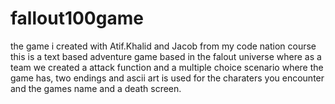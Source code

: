 # fallout100game
the game i created with Atif.Khalid and Jacob from my code nation course
this is a text based adventure game based in the falout universe where as a team we created a attack function and a multiple choice scenario where the game has,
two endings and ascii art is used for the charaters you encounter and the games name and a death screen.
